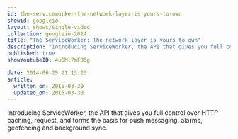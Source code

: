 ```yaml
---
id: the-serviceworker-the-network-layer-is-yours-to-own
showid: googleio
layout: shows/single-video
collection: googleio-2014
title: "The ServiceWorker: The network layer is yours to own"
description: "Introducing ServiceWorker, the API that gives you full control over HTTP caching, request, and forms the basis for push messaging, alarms, geofencing and background sync."
published: true
showYoutubeID: 4uQMl7mFB6g

date: 2014-06-25 21:13:23
article:
  written_on: 2015-03-30
  updated_on: 2015-03-30
---
```


Introducing ServiceWorker, the API that gives you full control over HTTP caching, request, and forms the basis for push messaging, alarms, geofencing and background sync.
